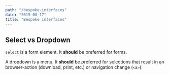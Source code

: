```yaml
---
path: "/bespoke-interfaces"
date: "2015-08-17"
title: "Bespoke interfaces"
---
```


## Select vs Dropdown

`select` is a form element. It **should** be preferred for forms.

A dropdown is a menu. It **should** be preferred for selections that result in an browser-action (download, print, etc.) or navigation change (`<a>`).
